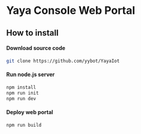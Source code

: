 Yaya Console Web Portal
===

## How to install
#### Download source code
````sh
git clone https://github.com/yybot/YayaIot
````
#### Run node.js server
````sh
npm install
npm run init
npm run dev
````
#### Deploy web portal
````sh
npm run build
````